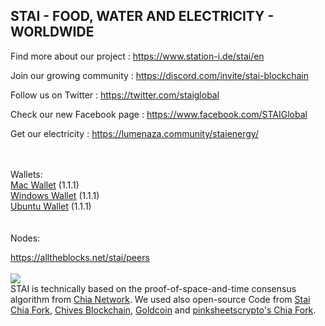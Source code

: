<p id="station"></p>
<h2>STAI - FOOD, WATER AND ELECTRICITY - WORLDWIDE</h2>

Find more about our project : https://www.station-i.de/stai/en

Join our growing community : https://discord.com/invite/stai-blockchain

Follow us on Twitter : https://twitter.com/staiglobal

Check our new Facebook page : https://www.facebook.com/STAIGlobal

Get our electricity : https://lumenaza.community/staienergy/


<br><br>
Wallets:<br>
<a href="https://github.com/STATION-I/stai-blockchain/releases/download/1.1.1/Stai-1.1.1.dmg">Mac Wallet</a> (1.1.1)<br>
<a href="https://github.com/STATION-I/stai-blockchain/releases/download/1.1.1/StaiSetup-1.1.1.exe">Windows Wallet</a> (1.1.1)<br>
<a href="https://github.com/STATION-I/stai-blockchain/releases/download/1.1.1/stai-blockchain_1.1.1_amd64.deb">Ubuntu Wallet</a> (1.1.1)<br>
<br><br>
Nodes:

<a href="https://alltheblocks.net/stai/peers">https://alltheblocks.net/stai/peers</a><br><br>
<img src="https://www.station-i.de/wp-content/uploads/2016/07/sw_zuweso_iguru_station-i_gruen.jpg"/>
<br>
STAI is technically based on the proof-of-space-and-time consensus algorithm from <a href="https://github.com/Chia-Network/chia-blockchain/">Chia Network</a>. We used also open-source Code from <a href="https://github.com/STATION-I/stai-blockchain">Stai Chia Fork</a>, <a href="https://github.com/HiveProject2021/chives-blockchain">Chives Blockchain</a>, <a href="https://github.com/Gold-Coin-Network/goldcoin-blockchain">Goldcoin</a> and <a href="https://github.com/pinksheetscrypto/covid-blockchain">pinksheetscrypto's Chia Fork</a>.

